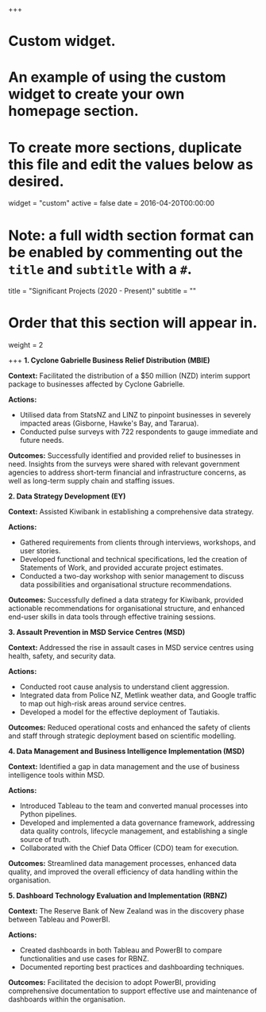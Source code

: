 +++
# Custom widget.
# An example of using the custom widget to create your own homepage section.
# To create more sections, duplicate this file and edit the values below as desired.
widget = "custom"
active = false
date = 2016-04-20T00:00:00

# Note: a full width section format can be enabled by commenting out the `title` and `subtitle` with a `#`.
title = "Significant Projects (2020 - Present)"
subtitle = ""

# Order that this section will appear in.
weight = 2

+++
**1.	Cyclone Gabrielle Business Relief Distribution (MBIE)**

**Context:** Facilitated the distribution of a $50 million (NZD) interim support package to businesses affected by Cyclone Gabrielle.

**Actions:** 

- Utilised data from StatsNZ and LINZ to pinpoint businesses in severely impacted areas (Gisborne, Hawke's Bay, and Tararua). 
- Conducted pulse surveys with 722 respondents to gauge immediate and future needs.

**Outcomes:** Successfully identified and provided relief to businesses in need. Insights from the surveys were shared with relevant government agencies to address short-term financial and infrastructure concerns, as well as long-term supply chain and staffing issues.

**2.	Data Strategy Development (EY)**

**Context:** Assisted Kiwibank in establishing a comprehensive data strategy.

**Actions:** 

- Gathered requirements from clients through interviews, workshops, and user stories. 
- Developed functional and technical specifications, led the creation of Statements of Work, and provided accurate project estimates. 
- Conducted a two-day workshop with senior management to discuss data possibilities and organisational structure recommendations.

**Outcomes:** Successfully defined a data strategy for Kiwibank, provided actionable recommendations for organisational structure, and enhanced end-user skills in data tools through effective training sessions.

**3.	Assault Prevention in MSD Service Centres (MSD)**

**Context:** Addressed the rise in assault cases in MSD service centres using health, safety, and security data.

**Actions:** 

- Conducted root cause analysis to understand client aggression. 
- Integrated data from Police NZ, Metlink weather data, and Google traffic to map out high-risk areas around service centres. 
- Developed a model for the effective deployment of Tautiakis.

**Outcomes:** Reduced operational costs and enhanced the safety of clients and staff through strategic deployment based on scientific modelling.

**4.	Data Management and Business Intelligence Implementation (MSD)**

**Context:** Identified a gap in data management and the use of business intelligence tools within MSD.

**Actions:**

- Introduced Tableau to the team and converted manual processes into Python pipelines. 
- Developed and implemented a data governance framework, addressing data quality controls, lifecycle management, and establishing a single source of truth. 
- Collaborated with the Chief Data Officer (CDO) team for execution.

**Outcomes:** Streamlined data management processes, enhanced data quality, and improved the overall efficiency of data handling within the organisation.

**5.	Dashboard Technology Evaluation and Implementation (RBNZ)**

**Context:** The Reserve Bank of New Zealand was in the discovery phase between Tableau and PowerBI.

**Actions:** 
- Created dashboards in both Tableau and PowerBI to compare functionalities and use cases for RBNZ. 
- Documented reporting best practices and dashboarding techniques.

**Outcomes:** Facilitated the decision to adopt PowerBI, providing comprehensive documentation to support effective use and maintenance of dashboards within the organisation.

